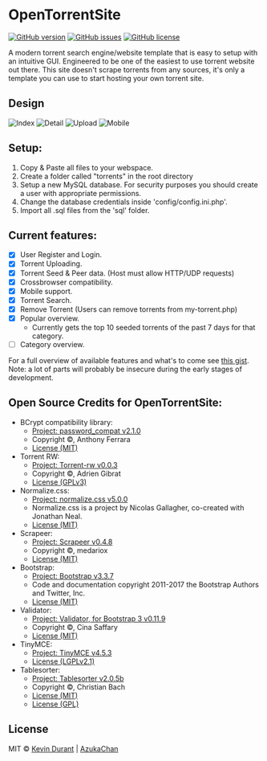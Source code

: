 # OpenTorrentSite 
[![GitHub version](https://img.shields.io/badge/version-0.1.6-brightgreen.svg)]()
[![GitHub issues](https://img.shields.io/github/issues/AzukaChan/OpenTorrentSite.svg)](https://github.com/AzukaChan/OpenTorrentSite/issues)
[![GitHub license](https://img.shields.io/badge/license-MIT-blue.svg)](https://raw.githubusercontent.com/KevinJDurant/OpenTorrentSite/master/LICENSE)

A modern torrent search engine/website template that is easy to setup with an intuitive GUI. Engineered to be one of the easiest to use torrent website out there. This site doesn't scrape torrents from any sources, it's only a template you can use to start hosting your own torrent site.

## Design
![Index](http://i.imgur.com/bP7n07l.png)
![Detail](http://i.imgur.com/jly4Mch.png)
![Upload](http://i.imgur.com/YDtYYTt.png)
![Mobile](http://i.imgur.com/0ZBW6JR.png)

## Setup:
1. Copy & Paste all files to your webspace.
2. Create a folder called "torrents" in the root directory
3. Setup a new MySQL database. For security purposes you should create a user with appropriate permissions.
4. Change the database credentials inside 'config/config.ini.php'.
5. Import all .sql files from the 'sql' folder.

## Current features:
- [x] User Register and Login.
- [x] Torrent Uploading.
- [x] Torrent Seed & Peer data. (Host must allow HTTP/UDP requests)
- [x] Crossbrowser compatibility.
- [x] Mobile support.
- [x] Torrent Search.
- [X] Remove Torrent (Users can remove torrents from my-torrent.php)
- [x] Popular overview.
	- Currently gets the top 10 seeded torrents of the past 7 days for that category.
- [ ] Category overview.

For a full overview of available features and what's to come see [this gist](https://gist.github.com/KevinJDurant/690ff206779582a404d481ab0a165519). Note: a lot of parts will probably be insecure during the early stages of development.

## Open Source Credits for OpenTorrentSite:
* BCrypt compatibility library:
  -  [Project: password_compat v2.1.0](https://github.com/ircmaxell/password_compat)
  -  Copyright ©, Anthony Ferrara
  -  [License (MIT)](http://www.opensource.org/licenses/mit-license.html)
* Torrent RW:
  -  [Project: Torrent-rw v0.0.3](https://github.com/adriengibrat/torrent-rw)
  -  Copyright ©, Adrien Gibrat
  -  [License (GPLv3)](http://www.gnu.org/licenses/gpl.html)
* Normalize.css:
  -  [Project: normalize.css v5.0.0](https://github.com/necolas/normalize.css)
  -  Normalize.css is a project by Nicolas Gallagher, co-created with Jonathan Neal.
  -  [License (MIT)](https://github.com/necolas/normalize.css/blob/master/LICENSE.md)
* Scrapeer:
  -  [Project: Scrapeer v0.4.8](https://github.com/medariox/Scrapeer)
  -  Copyright ©, medariox
  -  [License (MIT)](http://www.opensource.org/licenses/MIT)
* Bootstrap:
  -  [Project: Bootstrap v3.3.7](http://getbootstrap.com)
  -  Code and documentation copyright 2011-2017 the Bootstrap Authors and Twitter, Inc.
  -  [License (MIT)](https://github.com/twbs/bootstrap/blob/master/LICENSE)
* Validator:
  -  [Project: Validator, for Bootstrap 3 v0.11.9](https://github.com/1000hz/bootstrap-validator)
  -  Copyright ©, Cina Saffary
  -  [License (MIT)](https://github.com/1000hz/bootstrap-validator/blob/master/LICENSE)
* TinyMCE:
  -  [Project: TinyMCE v4.5.3](https://github.com/tinymce/tinymce)
  -  [License (LGPLv2.1)](https://github.com/tinymce/tinymce/blob/master/LICENSE.TXT)
* Tablesorter:
  -  [Project: Tablesorter v2.0.5b](https://github.com/christianbach/tablesorter)
  -  Copyright ©, Christian Bach
  -  [License (MIT)](http://www.opensource.org/licenses/mit-license.php)
  -  [License (GPL)](http://www.gnu.org/licenses/gpl.html)

## License
MIT © [Kevin Durant](https://github.com/KevinJDurant) | [AzukaChan](https://github.com/AzukaChan)
